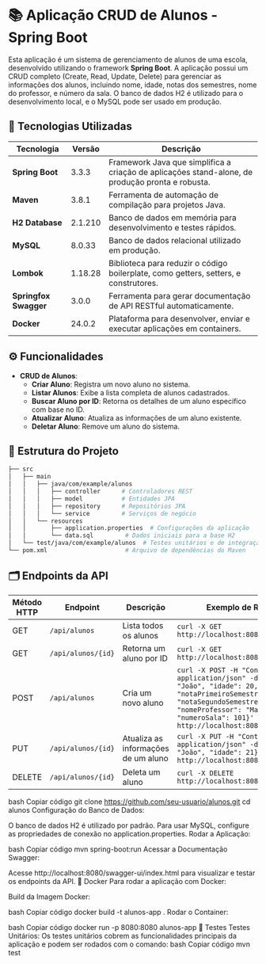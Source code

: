 
# 📚 Aplicação CRUD de Alunos - Spring Boot

Esta aplicação é um sistema de gerenciamento de alunos de uma escola, desenvolvido utilizando o framework **Spring Boot**. A aplicação possui um CRUD completo (Create, Read, Update, Delete) para gerenciar as informações dos alunos, incluindo nome, idade, notas dos semestres, nome do professor, e número da sala. O banco de dados H2 é utilizado para o desenvolvimento local, e o MySQL pode ser usado em produção.

## 🚀 Tecnologias Utilizadas

| Tecnologia           | Versão       | Descrição                                                                                         |
|----------------------|--------------|---------------------------------------------------------------------------------------------------|
| **Spring Boot**      | 3.3.3        | Framework Java que simplifica a criação de aplicações stand-alone, de produção pronta e robusta.  |
| **Maven**            | 3.8.1        | Ferramenta de automação de compilação para projetos Java.                                         |
| **H2 Database**      | 2.1.210      | Banco de dados em memória para desenvolvimento e testes rápidos.                                  |
| **MySQL**            | 8.0.33       | Banco de dados relacional utilizado em produção.                                                  |
| **Lombok**           | 1.18.28      | Biblioteca para reduzir o código boilerplate, como getters, setters, e construtores.              |
| **Springfox Swagger**| 3.0.0        | Ferramenta para gerar documentação de API RESTful automaticamente.                                |
| **Docker**           | 24.0.2       | Plataforma para desenvolver, enviar e executar aplicações em containers.                          |

## ⚙️ Funcionalidades

- **CRUD de Alunos**:
  - **Criar Aluno**: Registra um novo aluno no sistema.
  - **Listar Alunos**: Exibe a lista completa de alunos cadastrados.
  - **Buscar Aluno por ID**: Retorna os detalhes de um aluno específico com base no ID.
  - **Atualizar Aluno**: Atualiza as informações de um aluno existente.
  - **Deletar Aluno**: Remove um aluno do sistema.

## 📁 Estrutura do Projeto

```bash
├── src
│   ├── main
│   │   ├── java/com/example/alunos
│   │   │   ├── controller      # Controladores REST
│   │   │   ├── model           # Entidades JPA
│   │   │   ├── repository      # Repositórios JPA
│   │   │   └── service         # Serviços de negócio
│   │   └── resources
│   │       ├── application.properties  # Configurações da aplicação
│   │       └── data.sql         # Dados iniciais para a base H2
│   └── test/java/com/example/alunos  # Testes unitários e de integração
└── pom.xml                      # Arquivo de dependências do Maven
```

## 🗂️ Endpoints da API

| Método HTTP | Endpoint            | Descrição                           | Exemplo de Request                                                                                                                                                          |
|-------------|---------------------|-------------------------------------|-----------------------------------------------------------------------------------------------------------------------------------------------------------------------------|
| GET         | `/api/alunos`        | Lista todos os alunos               | `curl -X GET http://localhost:8080/api/alunos`                                                                                                                              |
| GET         | `/api/alunos/{id}`   | Retorna um aluno por ID             | `curl -X GET http://localhost:8080/api/alunos/1`                                                                                                                            |
| POST        | `/api/alunos`        | Cria um novo aluno                  | `curl -X POST -H "Content-Type: application/json" -d '{"nome": "João", "idade": 20, "notaPrimeiroSemestre": 8.5, "notaSegundoSemestre": 9.0, "nomeProfessor": "Maria", "numeroSala": 101}' http://localhost:8080/api/alunos` |
| PUT         | `/api/alunos/{id}`   | Atualiza as informações de um aluno | `curl -X PUT -H "Content-Type: application/json" -d '{"nome": "João", "idade": 21}' http://localhost:8080/api/alunos/1`                                                     |
| DELETE      | `/api/alunos/{id}`   | Deleta um aluno                     | `curl -X DELETE http://localhost:8080/api/alunos/1`                                                                                                                         |



bash
Copiar código
git clone https://github.com/seu-usuario/alunos.git
cd alunos
Configuração do Banco de Dados:

O banco de dados H2 é utilizado por padrão. Para usar MySQL, configure as propriedades de conexão no application.properties.
Rodar a Aplicação:

bash
Copiar código
mvn spring-boot:run
Acessar a Documentação Swagger:

Acesse http://localhost:8080/swagger-ui/index.html para visualizar e testar os endpoints da API.
🐳 Docker
Para rodar a aplicação com Docker:

Build da Imagem Docker:

bash
Copiar código
docker build -t alunos-app .
Rodar o Container:

bash
Copiar código
docker run -p 8080:8080 alunos-app
🧪 Testes
Testes Unitários: Os testes unitários cobrem as funcionalidades principais da aplicação e podem ser rodados com o comando:
bash
Copiar código
mvn test
